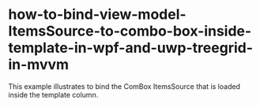 # how-to-bind-view-model-ItemsSource-to-combo-box-inside-template-in-wpf-and-uwp-treegrid-in-mvvm

This example illustrates to bind the ComBox ItemsSource that is loaded inside the template column.